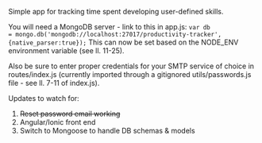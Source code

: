 Simple app for tracking time spent developing user-defined skills.

You will need a MongoDB server - link to this in app.js:
<code>var db = mongo.db('mongodb://localhost:27017/productivity-tracker', {native_parser:true});</code>
This can now be set based on the NODE_ENV environment variable (see ll. 11-25).

Also be sure to enter proper credentials for your SMTP service of choice in routes/index.js (currently imported through a gitignored utils/passwords.js file - see ll. 7-11 of index.js).

Updates to watch for:
<ol>
<li><s>Reset password email working</s></li>
<li>Angular/Ionic front end</li>
<li>Switch to Mongoose to handle DB schemas & models</li>
</ol>
